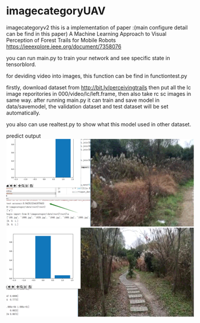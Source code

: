 # imagecategoryUAV
imagecategoryv2
this is a implementation of paper :(main configure detail can be find in this paper)
A Machine Learning Approach to Visual Perception of Forest Trails for Mobile Robots https://ieeexplore.ieee.org/document/7358076

you can run main.py to train your network and see specific state in tensorblord. 


for deviding video into images, this function can be find in functiontest.py

firstly, download dataset from http://bit.ly/perceivingtrails
then put all the lc image reporitories in 000/video/lc/left.frame, 
then also take rc sc images in same way. after running main.py it can train and save model in data/savemodel,
the validation dataset and test dataset will be set automatically.

you also can use realtest.py to show what this model used in other dataset.

predict output
![Image text](https://github.com/Yuchen-sky/imagecategoryUAV/blob/master/realtest_output/1.png?raw=true)
![Image text](https://github.com/Yuchen-sky/imagecategoryUAV/blob/master/realtest_output/4.png?raw=true)
